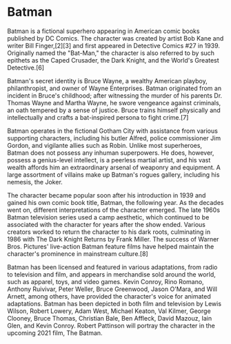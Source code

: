 # Batman

Batman is a fictional superhero appearing in American comic books published by DC Comics. The character was created by artist Bob Kane and writer Bill Finger,[2][3] and first appeared in Detective Comics #27 in 1939. Originally named the "Bat-Man," the character is also referred to by such epithets as the Caped Crusader, the Dark Knight, and the World's Greatest Detective.[6]

Batman's secret identity is Bruce Wayne, a wealthy American playboy, philanthropist, and owner of Wayne Enterprises. Batman originated from an incident in Bruce's childhood; after witnessing the murder of his parents Dr. Thomas Wayne and Martha Wayne, he swore vengeance against criminals, an oath tempered by a sense of justice. Bruce trains himself physically and intellectually and crafts a bat-inspired persona to fight crime.[7]

Batman operates in the fictional Gotham City with assistance from various supporting characters, including his butler Alfred, police commissioner Jim Gordon, and vigilante allies such as Robin. Unlike most superheroes, Batman does not possess any inhuman superpowers. He does, however, possess a genius-level intellect, is a peerless martial artist, and his vast wealth affords him an extraordinary arsenal of weaponry and equipment. A large assortment of villains make up Batman's rogues gallery, including his nemesis, the Joker.

The character became popular soon after his introduction in 1939 and gained his own comic book title, Batman, the following year. As the decades went on, different interpretations of the character emerged. The late 1960s Batman television series used a camp aesthetic, which continued to be associated with the character for years after the show ended. Various creators worked to return the character to his dark roots, culminating in 1986 with The Dark Knight Returns by Frank Miller. The success of Warner Bros. Pictures' live-action Batman feature films have helped maintain the character's prominence in mainstream culture.[8]

Batman has been licensed and featured in various adaptations, from radio to television and film, and appears in merchandise sold around the world, such as apparel, toys, and video games. Kevin Conroy, Rino Romano, Anthony Ruivivar, Peter Weller, Bruce Greenwood, Jason O'Mara, and Will Arnett, among others, have provided the character's voice for animated adaptations. Batman has been depicted in both film and television by Lewis Wilson, Robert Lowery, Adam West, Michael Keaton, Val Kilmer, George Clooney, Bruce Thomas, Christian Bale, Ben Affleck, David Mazouz, Iain Glen, and Kevin Conroy. Robert Pattinson will portray the character in the upcoming 2021 film, The Batman. 
